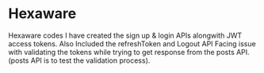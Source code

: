 # Hexaware
Hexaware codes
I have created the sign up & login APIs alongwith JWT access tokens.
Also Included the refreshToken and Logout API
Facing issue with validating the tokens while trying to get response
from the posts API. (posts API is to test the validation process).

